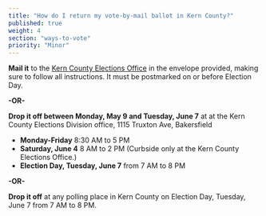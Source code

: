 ```yaml
---
title: "How do I return my vote-by-mail ballot in Kern County?"
published: true
weight: 4
section: "ways-to-vote"
priority: "Minor"
---
```


**Mail it** to the [Kern County Elections Office](#section-election-office-contact) in the envelope provided, making sure to follow all instructions. It must be postmarked on or before Election Day.  

**-OR-**  

**Drop it off between Monday, May 9 and Tuesday, June 7** at at the Kern County Elections Division office, 1115 Truxton Ave, Bakersfield  
- **Monday-Friday** 8:30 AM to 5 PM  
- **Saturday, June 4** 8 AM to 2 PM (Curbside only at the Kern County Elections Office.)  
- **Election Day, Tuesday, June 7** from 7 AM to 8 PM  

**-OR-**  

**Drop it off** at any polling place in Kern County on Election Day, Tuesday, June 7 from 7 AM to 8 PM.  
